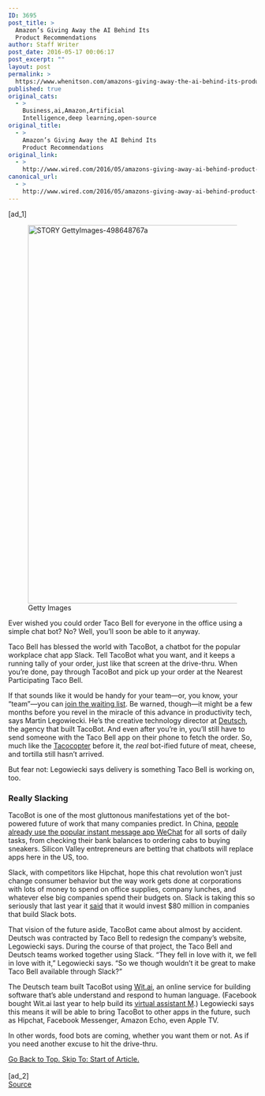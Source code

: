 ```yaml
---
ID: 3695
post_title: >
  Amazon’s Giving Away the AI Behind Its
  Product Recommendations
author: Staff Writer
post_date: 2016-05-17 00:06:17
post_excerpt: ""
layout: post
permalink: >
  https://www.whenitson.com/amazons-giving-away-the-ai-behind-its-product-recommendations/
published: true
original_cats:
  - >
    Business,ai,Amazon,Artificial
    Intelligence,deep learning,open-source
original_title:
  - >
    Amazon’s Giving Away the AI Behind Its
    Product Recommendations
original_link:
  - >
    http://www.wired.com/2016/05/amazons-giving-away-ai-behind-product-recommendations/
canonical_url:
  - >
    http://www.wired.com/2016/05/amazons-giving-away-ai-behind-product-recommendations/
---
```

 [ad_1]
<br><div id=""><figure attachment_1821768="" class="wp-caption landscape alignnone fader relative" data-js="fader"><a href="https://www.wired.com/wp-content/uploads/2015/08/STORY-GettyImages-498648767a.jpg"><img class="size-large wp-image-1821768" src="http://www.whenitson.com/wp-content/uploads/2016/05/Amazons-Giving-Away-the-AI-Behind-Its-Product-Recommendations.jpg" alt="STORY GettyImages-498648767a" width="1024" height="768"/></a><figcaption class="wp-caption-text link-underline"><span class="credit link-underline-sm"><span aria-hidden="true" class="ui ui ui-illo inline-block ui-credit relative opacity-6 marg-r-sm marg-l-sm no-caption"/>Getty Images</span></figcaption></figure><p>Ever wished you could order Taco Bell for everyone in the office using a simple chat bot? No? Well, you’ll soon be able to it anyway.</p>
<p>Taco Bell has blessed the world with TacoBot, a chatbot for the popular workplace chat app Slack. Tell TacoBot what you want, and it keeps a running tally of your order, just like that screen at the drive-thru. When you’re done, pay through TacoBot and pick up your order at the Nearest Participating Taco Bell.</p>
<p>If that sounds like it would be handy for your team—or, you know, your “team”—you can <a href="https://www.tacobell.com/feed/tacobot">join the waiting list</a>. Be warned, though—it might be a few months before you revel in the miracle of this advance in productivity tech, says Martin Legowiecki. He’s the creative technology director at <a href="http://www.deutsch.com/">Deutsch</a>, the agency that built TacoBot. And even after you’re in, you’ll still have to send someone with the Taco Bell app on their phone to fetch the order. So, much like the <a href="http://www.wired.com/2012/03/qa-with-tacocopter/">Tacocopter</a> before it, the <em>real</em> bot-ified future of meat, cheese, and tortilla still hasn’t arrived.</p>
<p>But fear not: Legowiecki says delivery is something Taco Bell is working on, too.</p>
<h3>Really Slacking</h3>
<p>TacoBot is one of the most gluttonous manifestations yet of the bot-powered future of work that many companies predict. In China, <a href="http://www.wired.com/2015/06/future-ui-design-old-school-text-messages/">people already use the popular instant message app WeChat</a> for all sorts of daily tasks, from checking their bank balances to ordering cabs to buying sneakers. Silicon Valley entrepreneurs are betting that chatbots will replace apps here in the US, too.</p>
<p>Slack, with competitors like Hipchat, hope this chat revolution won’t just change consumer behavior but the way work gets done at corporations with lots of money to spend on office supplies, company lunches, and whatever else big companies spend their budgets on. Slack is taking this so seriously that last year it <a href="http://www.wired.com/2015/12/slack-is-investing-80-million-in-slack-bot-startups/">said</a> that it would invest $80 million in companies that build Slack bots.</p>
<p>That vision of the future aside, TacoBot came about almost by accident. Deutsch was contracted by Taco Bell to redesign the company’s website, Legowiecki says. During the course of that project, the Taco Bell and Deutsch teams worked together using Slack. “They fell in love with it, we fell in love with it,” Legowiecki says. “So we though wouldn’t it be great to make Taco Bell available through Slack?”</p>
<p>The Deutsch team built TacoBot using <a href="http://www.wired.com/2014/10/wit-ai/">Wit.ai</a>, an online service for building software that’s able understand and respond to human language. (Facebook bought Wit.ai last year to help build its <a href="http://www.wired.com/2015/08/how-facebook-m-works/">virtual assistant M</a>.) Legowiecki says this means it will be able to bring TacoBot to other apps in the future, such as Hipchat, Facebook Messenger, Amazon Echo, even Apple TV.</p>
<p>In other words, food bots are coming, whether you want them or not. As if you need another excuse to hit the drive-thru.</p>
							<a class="visually-hidden skip-to-text-link focusable bg-white" href="#start-of-content">Go Back to Top. Skip To: Start of Article.</a>
						</div>
<br>[ad_2]
<br><a href="http://www.wired.com/2016/05/amazons-giving-away-ai-behind-product-recommendations/">Source </a>